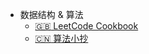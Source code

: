 <!-- * [En](/)
* [中文](/zh-cn/)-->

<!--
- Translations
  - [:uk: English](/)
  - [:cn: 中文](/zh-cn/)
  - [:de: Deutsch](/de-de/)
  - [:es: Spanish](/es/)
  - [:ru: Russian](/ru-ru/) 
-->

<!-- * [LeetCode Cookbook](https://books.halfrost.com/leetcode/) -->

- 数据结构 & 算法
  - [:uk: LeetCode Cookbook](https://books.halfrost.com/leetcode/)
  - [:cn: 算法小抄]([/zh-cn/](https://labuladong.gitbook.io/algo/))
  <!-- - [:de: Deutsch](/de-de/)
  - [:es: Spanish](/es/)
  - [:ru: Russian](/ru-ru/)  -->